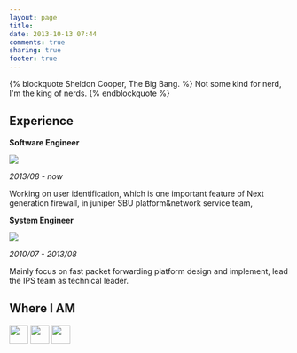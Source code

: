 ```yaml
---
layout: page
title: 
date: 2013-10-13 07:44
comments: true
sharing: true
footer: true
---
```


{% blockquote Sheldon Cooper, The Big Bang. %}
Not some kind for nerd, I'm the king of nerds.
{% endblockquote %}

## Experience

   **Software Engineer**       
   
   <a href="http://www.juniper.net" title="Juniper" target="blank"><img src="{{ root_url }}/images/Juniper.png"></img></a>
   
   *2013/08 - now*
   
   Working on user identification, which is one important feature of Next generation firewall, in juniper SBU platform&network service team, 

   **System Engineer**
   
   <a href="http://www.nsfocus.com" title="Nsfocus" target="blank"><img src="{{ root_url }}/images/Nsfocus.png"></img></a>   
   
   *2010/07 - 2013/08*
   
   Mainly focus on fast packet forwarding platform design and implement, lead the IPS team as technical leader.
   
## Where I AM

<p>
<a href="https://github.com/kaijiang" title="GitHub" target="blank"><img src="{{ root_url }}/images/GitHub.png" height="34" weigth="34" style="border:0"></img></a>
<a href="http://www.linkedin.com/profile/view?id=194851452" title="Linkedin" target="blank"><img src="{{ root_url }}/images/Linkedin.png" height="34" weigth="34" style="border:0"></img></a>
<a href="http://weibo.com/jackboy" title="weibo" target="blank"><img src="{{ root_url }}/images/Weibo.png" height="34" weigth="34" style="border:0"></img></a>
</p>
